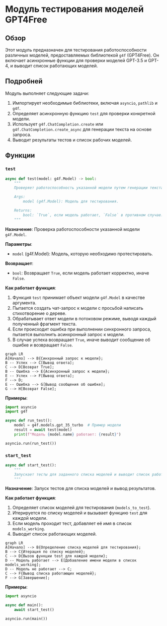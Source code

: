 # Модуль тестирования моделей GPT4Free

## Обзор

Этот модуль предназначен для тестирования работоспособности различных моделей, предоставляемых библиотекой `g4f` (GPT4Free). Он включает асинхронные функции для проверки моделей GPT-3.5 и GPT-4, и выводит список работающих моделей.

## Подробней

Модуль выполняет следующие задачи:

1.  Импортирует необходимые библиотеки, включая `asyncio`, `pathlib` и `g4f`.
2.  Определяет асинхронную функцию `test` для проверки конкретной модели.
3.  Использует `g4f.ChatCompletion.create` или `g4f.ChatCompletion.create_async` для генерации текста на основе запроса.
4.  Выводит результаты тестов и список рабочих моделей.

## Функции

### `test`

```python
async def test(model: g4f.Model) -> bool:
    """
    Проверяет работоспособность указанной модели путем генерации текста на основе запроса.

    Args:
        model (g4f.Model): Модель для тестирования.

    Returns:
        bool: `True`, если модель работает, `False` в противном случае.
    """
```

**Назначение**: Проверка работоспособности указанной модели `g4f.Model`.

**Параметры**:

*   `model` (g4f.Model): Модель, которую необходимо протестировать.

**Возвращает**:

*   `bool`: Возвращает `True`, если модель работает корректно, иначе `False`.

**Как работает функция**:

1.  Функция `test` принимает объект модели `g4f.Model` в качестве аргумента.
2.  Пытается создать чат-запрос к модели с просьбой написать стихотворение о дереве.
3.  Обрабатывает ответ модели в потоковом режиме, выводя каждый полученный фрагмент текста.
4.  Если происходит ошибка при выполнении синхронного запроса, пытается выполнить асинхронный запрос к модели.
5.  В случае успеха возвращает `True`, иначе выводит сообщение об ошибке и возвращает `False`.

```mermaid
graph LR
A[Начало] --> B{Синхронный запрос к модели};
B -- Успех --> C[Вывод ответа];
C --> D[Возврат True];
B -- Ошибка --> E{Асинхронный запрос к модели};
E -- Успех --> F[Вывод ответа];
F --> D;
E -- Ошибка --> G[Вывод сообщения об ошибке];
G --> H[Возврат False];
```

**Примеры**:

```python
import asyncio
import g4f

async def run_test():
    model = g4f.models.gpt_35_turbo  # Пример модели
    result = await test(model)
    print(f"Модель {model.name} работает: {result}")

asyncio.run(run_test())
```

### `start_test`

```python
async def start_test():
    """
    Запускает тесты для заданного списка моделей и выводит список работающих моделей.
    """
```

**Назначение**: Запуск тестов для списка моделей и вывод результатов.

**Как работает функция**:

1.  Определяет список моделей для тестирования (`models_to_test`).
2.  Итерируется по списку моделей и вызывает функцию `test` для каждой модели.
3.  Если модель проходит тест, добавляет её имя в список `models_working`.
4.  Выводит список работающих моделей.

```mermaid
graph LR
A[Начало] --> B{Определение списка моделей для тестирования};
B --> C{Итерация по списку моделей};
C --> D{Вызов функции test для каждой модели};
D -- Модель работает --> E[Добавление имени модели в список models_working];
D -- Модель не работает --> C;
C --> F{Вывод списка работающих моделей};
F --> G[Завершение];
```

**Примеры**:

```python
import asyncio

async def main():
    await start_test()

asyncio.run(main())